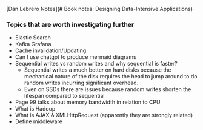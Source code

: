 
[Dan Lebrero Notes](# Book notes: Designing Data-Intensive Applications)

### Topics that are worth investigating further

- Elastic Search
- Kafka Grafana
- Cache invalidation/Updating 
- Can I use chatgpt to produce mermaid diagrams
- Sequential writes vs random writes and why sequential is faster?
	- Sequential writes a much better on hard disks because the mechanical nature of the disk requires the head to jump around to do random writes incurring significant overhead.
	- Even on SSDs there are issues because random writes shorten the lifespan compared to sequential
- Page 99 talks about memory bandwidth in relation to CPU
- What is Hadoop
- What is AJAX & XMLHttpRequest (apparently they are strongly related)
- Define middleware